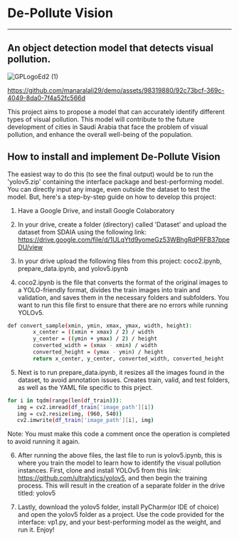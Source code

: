 # De-Pollute Vision 
---
## An object detection model that detects visual pollution.

![GPLogoEd2 (1)](https://github.com/manaralali29/demo/assets/98319880/5bdb79dc-3b9c-486f-86a4-9e94664c6adc)


https://github.com/manaralali29/demo/assets/98319880/92c73bcf-369c-4049-8da0-7f4a52fc566d


This project aims to propose a model that can accurately identify different types of visual pollution. This model will contribute to the future development of cities in Saudi Arabia that face the problem of visual pollution, and enhance the overall well-being of the population.

## How to install and implement De-Pollute Vision

The easiest way to do this (to see the final output) would be to run the 'yolov5.zip' containing the interface package and best-performing model. You can directly input any image, even outside the dataset to test the model. But, here's a step-by-step guide on how to develop this project: 

1. Have a Google Drive, and install Google Colaboratory
   
2. In your drive, create a folder (directory) called 'Dataset' and upload the dataset from SDAIA using the following link: https://drive.google.com/file/d/1ULqYtd9yomeGz53WBhgRdPRFB37ppeDU/view 

3. In your drive upload the following files from this project: coco2.ipynb, prepare_data.ipynb, and yolov5.ipynb

4. coco2.ipynb is the file that converts the format of the original images to a YOLO-friendly format, divides the train images into train and validation, and saves them in the necessary folders and subfolders. You want to run this file first to ensure that there are no errors while running YOLOv5.
   
```sh
def convert_sample(xmin, ymin, xmax, ymax, width, height):
        x_center = ((xmin + xmax) / 2) / width
        y_center = ((ymin + ymax) / 2) / height
        converted_width = (xmax - xmin) / width
        converted_height = (ymax - ymin) / height
        return x_center, y_center, converted_width, converted_height
```

5. Next is to run prepare_data.ipynb, it resizes all the images found in the dataset, to avoid annotation issues. Creates train, valid, and test folders, as well as the YAML file specific to this prject.
```sh
for i in tqdm(range(len(df_train))):
   img = cv2.imread(df_train['image_path'][i])
   img = cv2.resize(img, (960, 540))
   cv2.imwrite(df_train['image_path'][i], img)
```
Note: You must make this code a comment once the operation is completed to avoid running it again. 

6. After running the above files, the last file to run is yolov5.ipynb, this is where you train the model to learn how to identify the visual pollution instances. First, clone and install YOLOv5 from this link: https://github.com/ultralytics/yolov5, and then begin the training process. This will result in the creation of a separate folder in the drive titled: yolov5

7. Lastly, download the yolov5 folder, install PyCharm(or IDE of choice) and open the yolov5 folder as a project. Use the code provided for the interface: vp1.py, and your best-performing model as the weight, and run it. Enjoy!

   
